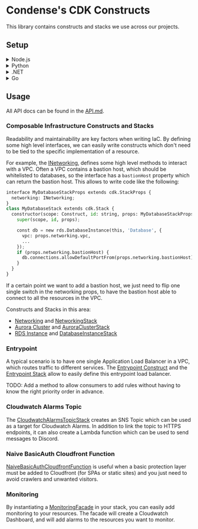 # Condense's CDK Constructs

This library contains constructs and stacks we use across our projects.

## Setup

<details>
  <summary>Node.js</summary>
  Install the package:

```bash
npm install @condensetech/cdk-constructs # or
yarn add @condensetech/cdk-constructs # or
pnpm add @condensetech/cdk-constructs
```

Import it:

```python
import * as condense from '@condensetech/cdk-constructs';
```

</details>
<details>
  <summary>Python</summary>
  Install the package:

```bash
pip install condensetech.cdk-constructs
```

Import it:

```py
from condensetech import cdk_constructs
```

</details>
<details>
  <summary>.NET</summary>
  Install the package:

```bash
dotnet add package CondenseTech.CdkConstructs
```

Import it:

```csharp
using CondenseTech.CdkConstructs;
```

</details>
<details>
  <summary>Go</summary>
  Install the package:

```bash
go get github.com/condensetech/cdk-constructs
```

Import it:

```go
import "github.com/condensetech/cdk-constructs"
```

</details>

## Usage

All API docs can be found in the [API.md](./API.md#struct-nagpackprops).

### Composable Infrastructure Constructs and Stacks

Readability and maintainability are key factors when writing IaC. By defining some high level interfaces, we can easily write constructs which don't need to be tied to the specific implementation of a resource.

For example, the [INetworking](lib/interfaces.ts), defines some high level methods to interact with a VPC. Often a VPC contains a bastion host, which should be whitelisted to databases, so the interface has a `bastionHost` property which can return the bastion host. This allows to write code like the following:

```python
interface MyDatabaseStackProps extends cdk.StackProps {
  networking: INetworking;
}
class MyDatabaseStack extends cdk.Stack {
  constructor(scope: Construct, id: string, props: MyDatabaseStackProps) {
    super(scope, id, props);

    const db = new rds.DatabaseInstance(this, 'Database', {
      vpc: props.networking.vpc,
      ...
    });
    if (props.networking.bastionHost) {
      db.connections.allowDefaultPortFrom(props.networking.bastionHost);
    }
  }
}
```

If a certain point we want to add a bastion host, we just need to flip one single switch in the networking props, to have the bastion host able to connect to all the resources in the VPC.

Constructs and Stacks in this area:

* [Networking](lib/constructs/networking.ts) and [NetworkingStack](lib/stacks/networking.ts)
* [Aurora Cluster](lib/constructs/aurora-cluster.ts) and [AuroraClusterStack](lib/stacks/aurora-cluster.ts)
* [RDS Instance](lib/constructs/database-instance.ts) and [DatabaseInstanceStack](lib/stacks/database-instance.ts)

### Entrypoint

A typical scenario is to have one single Application Load Balancer in a VPC, which routes traffic to different services. The [Entrypoint Construct](lib/constructs/entrypoint.ts) and the [Entrypoint Stack](lib/stacks/entrypoint-stack.ts) allow to easily define this entrypoint load balancer.

TODO: Add a method to allow consumers to add rules without having to know the right priority order in advance.

### Cloudwatch Alarms Topic

The [CloudwatchAlarmsTopicStack](lib/stacks/cloudwatch-alarms-topic-stack.ts) creates an SNS Topic which can be used as a target for Cloudwatch Alarms. In addition to link the topic to HTTPS endpoints, it can also create a Lambda function which can be used to send messages to Discord.

### Naive BasicAuth Cloudfront Function

[NaiveBasicAuthCloudfrontFunction](lib/constructs/naive-basic-auth-cloudfront-function.ts) is useful when a basic protection layer must be added to Cloudfront (for SPAs or static sites) and you just need to avoid crawlers and unwanted visitors.

### Monitoring

By instantiating a [MonitoringFacade](lib/constructs/monitoring/monitoring-facade.ts) in your stack, you can easily add monitoring to your resources. The facade will create a Cloudwatch Dashboard, and will add alarms to the resources you want to monitor.
